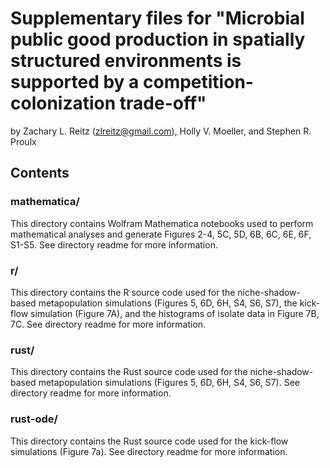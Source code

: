 # Supplementary files for "Microbial public good production in spatially structured environments is supported by a competition-colonization trade-off"
by Zachary L. Reitz (zlreitz@gmail.com), Holly V. Moeller, and Stephen R. Proulx



## Contents

### mathematica/
This directory contains Wolfram Mathematica notebooks used to perform mathematical analyses and generate Figures 2-4, 5C, 5D, 6B, 6C, 6E, 6F, S1-S5. See directory readme for more information.

### r/

This directory contains the R source code used for the niche-shadow-based metapopulation simulations (Figures 5, 6D, 6H, S4, S6, S7), the kick-flow simulation (Figure 7A), and the histograms of isolate data in Figure 7B, 7C. See directory readme for more information.

### rust/
This directory contains the Rust source code used for the niche-shadow-based metapopulation simulations (Figures 5, 6D, 6H, S4, S6, S7). See directory readme for more information.

### rust-ode/
This directory contains the Rust source code used for the kick-flow simulations (Figure 7a). See directory readme for more information.
